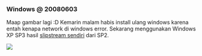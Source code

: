 ### Windows @ 20080603

Maap gambar lagi :D
Kemarin malam habis install ulang windows karena entah kenapa network di windows error. Sekarang menggunakan Windows XP SP3 hasil [slipstream sendiri](http://www.msfn.org/board/How-to-Slipstream-XP-SP3-IE7-and-WM11-t116611.html) dari SP2.

[![](http://kriwil.com/images/12t.png)](http://kriwil.com/images/12.png)

<!-- METADATA: {"time": "2008-06-04 00:39:50", "title": "Windows @ 20080603"} -->
